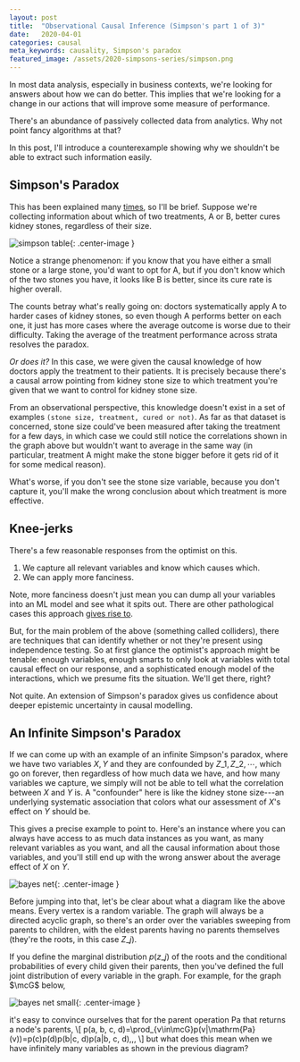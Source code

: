```yaml
---
layout: post
title:  "Observational Causal Inference (Simpson's part 1 of 3)"
date:   2020-04-01
categories: causal
meta_keywords: causality, Simpson's paradox
featured_image: /assets/2020-simpsons-series/simpson.png
---
```


In most data analysis, especially in business contexts, we're looking for answers about how we can do better. This implies that we're looking for a change in our actions that will improve some measure of performance.

There's an abundance of passively collected data from analytics. Why not point fancy algorithms at that?

In this post, I'll introduce a counterexample showing why we shouldn't be able to extract such information easily.

## Simpson's Paradox

This has been explained many [times](https://en.wikipedia.org/wiki/Simpson%27s_paradox), so I'll be brief. Suppose we're collecting information about which of two treatments, A or B, better cures kidney stones, regardless of their size.

![simpson table](/assets/2020-simpsons-series/simpson.png){: .center-image }

Notice a strange phenomenon: if you know that you have either a small stone or a large stone, you'd want to opt for A, but if you don't know which of the two stones you have, it looks like B is better, since its cure rate is higher overall.

The counts betray what's really going on: doctors systematically apply A to harder cases of kidney stones, so even though A performs better on each one, it just has more cases where the average outcome is worse due to their difficulty. Taking the average of the treatment performance across strata resolves the paradox.

_Or does it?_ In this case, we were given the causal knowledge of how doctors apply the treatment to their patients. It is precisely because there's a causal arrow pointing from kidney stone size to which treatment you're given that we want to control for kidney stone size.

From an observational perspective, this knowledge doesn't exist in a set of examples `(stone size, treatment, cured or not)`. As far as that dataset is concerned, stone size could've been measured after taking the treatment for a few days, in which case we could still notice the correlations shown in the graph above but wouldn't want to average in the same way (in particular, treatment A might make the stone bigger before it gets rid of it for some medical reason).

What's worse, if you don't see the stone size variable, because you don't capture it, you'll make the wrong conclusion about which treatment is more effective.

## Knee-jerks

There's a few reasonable responses from the optimist on this.

1. We capture all relevant variables and know which causes which.
2. We can apply more fanciness.

Note, more fanciness doesn't just mean you can dump all your variables into an ML model and see what it spits out. There are other pathological cases this approach [gives rise to](https://journals.sagepub.com/doi/10.1080/07388940500339167).

But, for the main problem of the above (something called colliders), there are techniques that can identify whether or not they're present using independence testing. So at first glance the optimist's approach might be tenable: enough variables, enough smarts to only look at variables with total causal effect on our response, and a sophisticated enough model of the interactions, which we presume fits the situation. We'll get there, right?

Not quite. An extension of Simpson's paradox gives us confidence about deeper epistemic uncertainty in causal modelling.

## An Infinite Simpson's Paradox

If we can come up with an example of an infinite Simpson's paradox, where we have two variables $X,Y$ and they are confounded by $Z\_1,Z\_2, \cdots$, which go on forever, then regardless of how much data we have, and how many variables we capture, we simply will not be able to tell what the correlation between $X$ and $Y$ is. A "confounder" here is like the kidney stone size---an underlying systematic association that colors what our assessment of $X$'s effect on $Y$ should be.

This gives a precise example to point to. Here's an instance where you can always have access to as much data instances as you want, as many relevant variables as you want, and all the causal information about those variables, and you'll still end up with the wrong answer about the average effect of $X$ on $Y$.

![bayes net](/assets/2020-simpsons-series/diagram.jpg){: .center-image }

Before jumping into that, let's be clear about what a diagram like the above means. Every vertex is a random variable. The graph will always be a directed acyclic graph, so there's an order over the variables sweeping from parents to children, with the eldest parents having no parents themselves (they're the roots, in this case $Z\_j$).

If you define the marginal distribution $p(z\_j)$ of the roots and the conditional probabilities of every child given their parents, then you've defined the full joint distribution of every variable in the graph. For example, for the graph $\mcG$ below,

![bayes net small](/assets/2020-simpsons-series/small-diagram.jpg){: .center-image }

it's easy to convince ourselves that for the parent operation $\mathrm{Pa}$ that returns a node's parents,
\\[
p(a, b, c, d)=\prod_{v\in\mcG}p(v|\mathrm{Pa}(v))=p(c)p(d)p(b|c, d)p(a|b, c, d)\,\,,
\\]
but what does this mean when we have infinitely many variables as shown in the previous diagram?
